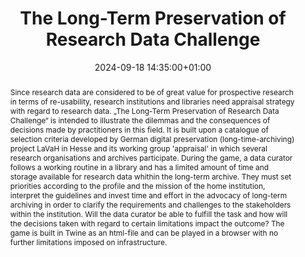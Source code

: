 ---
abstract: 'Since research data are considered to be of great value for prospective
  research in terms of re-usability, research institutions and libraries need appraisal
  strategy with regard to research data. „The Long-Term Preservation of Research Data
  Challenge“ is intended to illustrate the dilemmas and the consequences of decisions
  made by practitioners in this field. It is built upon a catalogue of selection criteria
  developed by German digital preservation (long-time-archiving) project LaVaH in
  Hesse and its working group ''appraisal'' in which several research organisations
  and archives participate. During the game, a data curator follows a working routine
  in a library and has a limited amount of time and storage available for research
  data whithin the long-term archive. They must set priorities according to the profile
  and the mission of the home institution, interpret the guidelines and invest time
  and effort in the advocacy of long-term archiving in order to clarify the requirements
  and challenges to the stakeholders within the institution. Will the data curator
  be able to fulfill the task and how will the decisions taken with regard to certain
  limitations impact the outcome?

  The game is built in Twine as an html-file and can be played in a browser with no
  further limitations imposed on infrastructure.'
creators:
- Elena Hamidy
date: 2024-09-18 14:35:00+01:00
document_url: ''
grand_parent: iPRES
institutions: []
keywords:
- governance, resourcing, and management for dp
- scaling up
landing_page_url: ''
language: eng
layout: publication
license: Creative Commons Attribution 4.0 (CC-BY-4.0)
notes_url: https://docs.google.com/document/d/1TECjLA7x-Wy1GeVBzuw5jjqsObbotGkgJbFvOfm-kpo/edit#heading=h.aar4tupij1po
parent: iPRES 2024
publication_type: game
size: null
slides_url: ''
source_name: iPRES
stream_url: ''
title: The Long-Term Preservation of Research Data Challenge
year: 2024
---